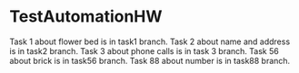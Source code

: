 # TestAutomationHW
Task 1 about flower bed is in task1 branch.
Task 2 about name and address is in task2 branch.
Task 3 about phone calls is in task 3 branch.
Task 56 about brick is in task56 branch.
Task 88 about number is in task88 branch.
